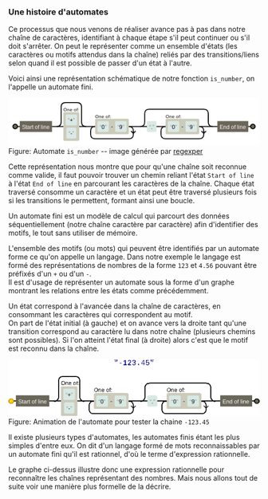 ### Une histoire d'automates

Ce processus que nous venons de réaliser avance pas à pas dans notre chaîne de caractères, identifiant à chaque étape s'il peut continuer ou s'il doit s'arrêter.
On peut le représenter comme un ensemble d'états (les caractères ou motifs attendus dans la chaîne) reliés par des transitions/liens selon quand il est possible de passer d'un état à l'autre.

Voici ainsi une représentation schématique de notre fonction `is_number`, on l'appelle un automate fini.

![Automate](img/automate.png)
Figure: Automate `is_number` -- image générée par [regexper](https://regexper.com/)

Cette représentation nous montre que pour qu'une chaîne soit reconnue comme valide, il faut pouvoir trouver un chemin reliant l'état `Start of line` à l'état `End of line` en parcourant les caractères de la chaîne.
Chaque état traversé consomme un caractère et un état peut être traversé plusieurs fois si les transitions le permettent, formant ainsi une boucle.

Un automate fini est un modèle de calcul qui parcourt des données séquentiellement (notre chaîne caractère par caractère) afin d'identifier des motifs, le tout sans utiliser de mémoire.

L'ensemble des motifs (ou mots) qui peuvent être identifiés par un automate forme ce qu'on appelle un langage.
Dans notre exemple le langage est formé des représentations de nombres de la forme `123` et `4.56` pouvant être préfixés d'un `+` ou d'un `-`.  
Il est d'usage de représenter un automate sous la forme d'un graphe montrant les relations entre les états comme précédemment.

Un état correspond à l'avancée dans la chaîne de caractères, en consommant les caractères qui correspondent au motif.  
On part de l'état initial (à gauche) et on avance vers la droite tant qu'une transition correspond au caractère lu dans notre chaîne (plusieurs chemins sont possibles).
Si l'on atteint l'état final (à droite) alors c'est que le motif est reconnu dans la chaîne.

![Animation automate](img/automate_gif.gif)
Figure: Animation de l'automate pour tester la chaine `-123.45`

Il existe plusieurs types d'automates, les automates finis étant les plus simples d'entre eux.
On dit d'un langage formé de mots reconnaissables par un automate fini qu'il est rationnel, d'où le terme d'expression rationnelle.

Le graphe ci-dessus illustre donc une expression rationnelle pour reconnaître les chaînes représentant des nombres. Mais nous allons tout de suite voir une manière plus formelle de la décrire.
